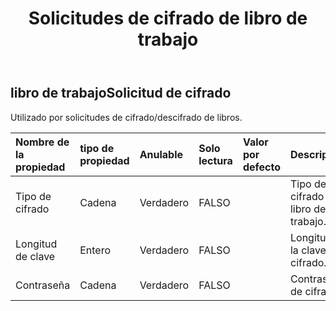 ﻿---
title: Solicitudes de cifrado de libro de trabajo
second_title: Aspose.Cells Cloud Documen
type: docs
url: /es/specification/model/workbookencryptionrequest/
description: "Aspose.Cells Especificación del modelo de nube: WorkbookEncryptionRequest. Maneje sin esfuerzo Excel y otros documentos de hoja de cálculo con funciones como abrir, generar, editar, dividir, fusionar, comparar y convertir."
kwords: Excel, Office, hoja de cálculo, nube REST API, WorkbookEncryptionRequest
weight: 50
---
## **libro de trabajoSolicitud de cifrado**

 Utilizado por solicitudes de cifrado/descifrado de libros.

| Nombre de la propiedad| tipo de propiedad| Anulable| Solo lectura| Valor por defecto| Descripción|
|:- |:- |:- |:- |:- |:- |
| Tipo de cifrado| Cadena| Verdadero| FALSO|| Tipo de cifrado del libro de trabajo.|
| Longitud de clave| Entero| Verdadero| FALSO|| Longitud de la clave de cifrado.|
| Contraseña| Cadena| Verdadero| FALSO|| Contraseña de cifrado.|

